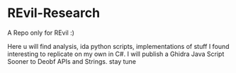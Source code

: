 # REvil-Research
A Repo only for REvil :)

Here u will find analysis, ida python scripts, implementations of stuff I found interesting to replicate on my own in C#. I will publish a Ghidra Java Script Sooner to Deobf APIs and Strings. stay tune 
